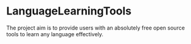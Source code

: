 # LanguageLearningTools
The project aim is to provide users with an absolutely free open source tools to learn any language effectively.

